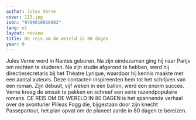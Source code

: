 ```yaml
---
author: Jules Verne
cover: 113.jpg
isbn: "9789010010902"
lang: nl
layout: review
title: De reis om de wereld in 80 dagen
year: 0
---
```


Jules Verne werd in Nantes geboren. Na zijn eindezamen ging hij naar Parijs om rechten te studeren. Na zijn studie afgerond te hebben, werd hij directiesecretaris bij het Théatre Lyrique, waardoor hij kennis maakte met een aantal auteurs. Deze contacten inspireerden hem tot het schrijven van een roman. Zijn debuut, vijf weken in een ballon, werd een enorm succes. Verne kreeg de smaak te pakken en schreef een serie razendpopulaire romans. DE REIS OM DE WERELD IN 80 DAGEN is het spannende verhaal over de avonturier Plileas Fogg die, bijgestaan door zijn knecht Passepartout, het plan opvat om de planeet aarde in 80 dagen te bereizen.
